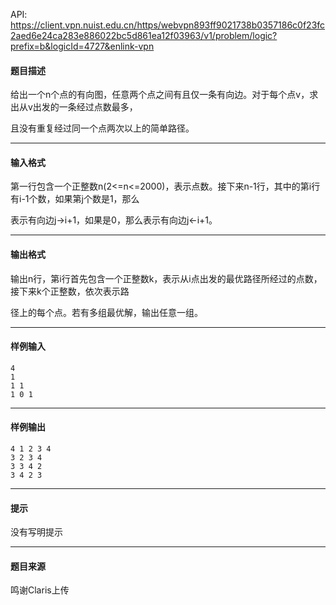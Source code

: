 API: https://client.vpn.nuist.edu.cn/https/webvpn893ff9021738b0357186c0f23fc2aed6e24ca283e886022bc5d861ea12f03963/v1/problem/logic?prefix=b&logicId=4727&enlink-vpn

#### 题目描述

给出一个n个点的有向图，任意两个点之间有且仅一条有向边。对于每个点v，求出从v出发的一条经过点数最多，

且没有重复经过同一个点两次以上的简单路径。

---

#### 输入格式

第一行包含一个正整数n(2<=n<=2000)，表示点数。接下来n-1行，其中的第i行有i-1个数，如果第j个数是1，那么

表示有向边j->i+1，如果是0，那么表示有向边j<-i+1。

---

#### 输出格式

输出n行，第i行首先包含一个正整数k，表示从i点出发的最优路径所经过的点数，接下来k个正整数，依次表示路

径上的每个点。若有多组最优解，输出任意一组。

---

#### 样例输入
```
4
1
1 1
1 0 1
```

---

#### 样例输出
```
4 1 2 3 4
3 2 3 4
3 3 4 2
3 4 2 3
```

---

#### 提示

没有写明提示

---

#### 题目来源

鸣谢Claris上传